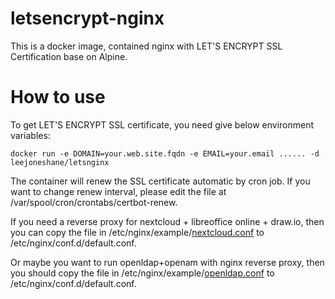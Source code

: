# letsencrypt-nginx

This is a docker image, contained nginx with LET'S ENCRYPT SSL Certification base on Alpine.

# How to use

To get LET'S ENCRYPT SSL certificate, you need give below environment variables:
```
docker run -e DOMAIN=your.web.site.fqdn -e EMAIL=your.email ...... -d leejoneshane/letsnginx
```
The container will renew the SSL certificate automatic by cron job. If you want to change renew interval, please edit the file at /var/spool/cron/crontabs/certbot-renew.

If you need a reverse proxy for nextcloud + libreoffice online + draw.io, then you can copy the file in /etc/nginx/example/[nextcloud.conf]((https://github.com/leejoneshane/letsencrypt-nginx/blob/master/nextcloud.conf)) to /etc/nginx/conf.d/default.conf.

Or maybe you want to run openldap+openam with nginx reverse proxy, then you should copy the file in /etc/nginx/example/[openldap.conf]((https://github.com/leejoneshane/letsencrypt-nginx/blob/master/openldap.conf)) to /etc/nginx/conf.d/default.conf.
